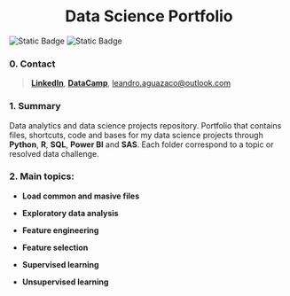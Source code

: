 <h1 align="center"> Data Science Portfolio </h1>

<div align="left">

  <img alt="Static Badge" src="https://img.shields.io/badge/active_repository-true-blue">

  <img alt="Static Badge" src="https://img.shields.io/badge/status-in progress-green">

</div>  

### 0. Contact

> [**LinkedIn**](https://www.linkedin.com/in/felipe-leandro-aguazaco/), [**DataCamp**](https://www.datacamp.com/profile/leandro-aguazaco), leandro.aguazaco@outlook.com

### 1. Summary

Data analytics and data science projects repository. Portfolio that contains files, shortcuts, code and bases for my data science projects through **Python**, **R**, **SQL**, **Power BI** and **SAS**. Each folder correspond to a topic or resolved data challenge.

### 2. Main topics: 

* **Load common and masive files**

* **Exploratory data analysis**

* **Feature engineering**

* **Feature selection**

* **Supervised learning**

* **Unsupervised learning**

